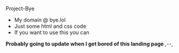 Project-Bye

- My domain @ bye.lol
- Just some html and css code 
- If you want to use this you can

**Probably going to update when I get bored of this landing page**
,--,
